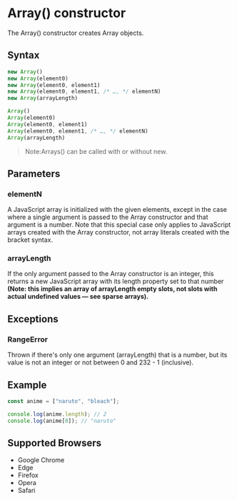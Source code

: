 # Array() constructor

The Array() constructor creates Array objects.

## Syntax

```js
new Array()
new Array(element0)
new Array(element0, element1)
new Array(element0, element1, /* …, */ elementN)
new Array(arrayLength)

Array()
Array(element0)
Array(element0, element1)
Array(element0, element1, /* …, */ elementN)
Array(arrayLength)
```

>Note:Arrays() can be called with or without new.

## Parameters

### elementN

A JavaScript array is initialized with the given elements, except in the case where a single argument is passed to the Array constructor and that argument is a number. Note that this special case only applies to JavaScript arrays created with the Array constructor, not array literals created with the bracket syntax.

### arrayLength

If the only argument passed to the Array constructor is an integer, this returns a new JavaScript array with its length property set to that number **(Note: this implies an array of arrayLength empty slots, not slots with actual undefined values — see sparse arrays).**

## Exceptions

### RangeError

Thrown if there's only one argument (arrayLength) that is a number, but its value is not an integer or not between 0 and 232 - 1 (inclusive).

## Example

```js
const anime = ["naruto", "bleach"];

console.log(anime.length); // 2
console.log(anime[0]); // "naruto"
```

## Supported Browsers

- Google Chrome
- Edge
- Firefox
- Opera
- Safari
